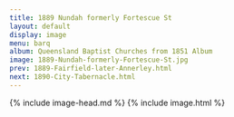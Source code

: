 ```yaml
---
title: 1889 Nundah formerly Fortescue St
layout: default
display: image
menu: barq
album: Queensland Baptist Churches from 1851 Album
image: 1889-Nundah-formerly-Fortescue-St.jpg
prev: 1889-Fairfield-later-Annerley.html
next: 1890-City-Tabernacle.html
---
```

{% include image-head.md %}
{% include image.html %}